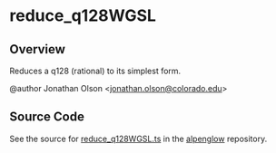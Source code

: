 # reduce_q128WGSL

## Overview

Reduces a q128 (rational) to its simplest form.

@author Jonathan Olson &lt;jonathan.olson@colorado.edu&gt;



## Source Code

See the source for [reduce_q128WGSL.ts](https://github.com/phetsims/alpenglow/blob/main/js/webgpu/wgsl/math/reduce_q128WGSL.ts) in the [alpenglow](https://github.com/phetsims/alpenglow) repository.
